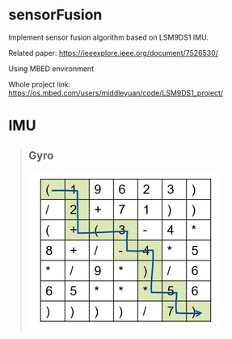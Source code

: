 # sensorFusion
Implement sensor fusion algorithm based on LSM9DS1 IMU.

Related paper: https://ieeexplore.ieee.org/document/7526530/

Using MBED environment

Whole project link: https://os.mbed.com/users/middleyuan/code/LSM9DS1_project/

# IMU
> ## Gyro
> ![image](https://github.com/middleyuan/infix-maze/blob/master/maze.JPG)




